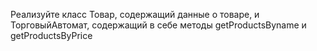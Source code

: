 Реализуйте класс Товар, содержащий данные о товаре, и ТорговыйАвтомат, содержащий в себе методы getProductsByname и getProductsByPrice